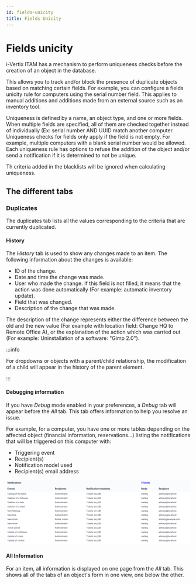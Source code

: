 ```yaml
---
id: fields-unicity
title: Fields Unicity
---
```


# Fields unicity

i-Vertix ITAM has a mechanism to perform uniqueness checks before the creation of
an object in the database.

This allows you to track and/or block the presence of duplicate objects
based on matching certain fields. For example, you can configure a
fields unicity rule for computers using the serial number field. This
applies to manual additions and additions made from an external source
such as an inventory tool.

Uniqueness is defined by a name, an object type, and one or more fields.
When multiple fields are specified, all of them are checked together
instead of individually (Ex: serial number AND UUID match another
computer. Uniqueness checks for fields only apply if the field is not
empty. For example, multiple computers with a blank serial number would
be allowed. Each uniqueness rule has options to refuse the addition of
the object and/or send a notification if it is determined to not be
unique.

Th criteria added in the
blacklists will be
ignored when calculating uniqueness.

## The different tabs

### Duplicates

The duplicates tab lists all the values corresponding to the criteria
that are currently duplicated.

#### History

The *History* tab is used to show any changes made to an item. The
following information about the changes is available:

- ID of the change.
- Date and time the change was made.
- User who made the change. If this field is not filled, it means that
  the action was done automatically (For example: automatic inventory
  update).
- Field that was changed.
- Description of the change that was made.

The description of the change represents either the difference between
the old and the new value (For example with location field: Change HQ to
Remote Office A), or the explanation of the action which was carried out
(For example: Uninstallation of a software: "Gimp 2.0").

:::info

For dropdowns or objects with a parent/child relationship, the
modification of a child will appear in the history of the parent
element.

:::

#### Debugging information

If you have *Debug* mode enabled in your preferences, a
*Debug* tab will appear before the *All* tab. This tab offers
information to help you resolve an issue.

For example, for a computer, you have one or more tables depending on
the affected object (financial information, reservations...) listing
the notifications that will be triggered on this computer with:

- Triggering event
- Recipient(s)
- Notification model used
- Recipient(s) email address

![Debugging page](../../assets/modules/tabs/images/debug.png)

#### All Information

For an item, all information is displayed on one page from the *All*
tab. This shows all of the tabs of an object's form in one view, one
below the other.
